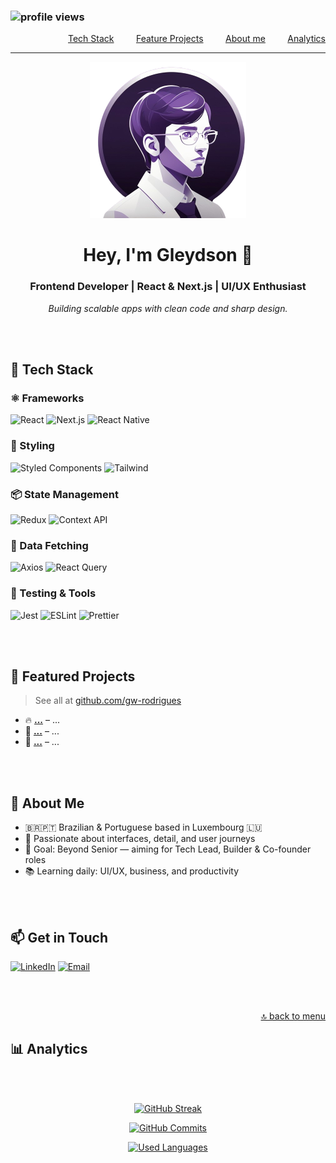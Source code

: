 <a name="skills" id="menu"></a>

### ![profile views](https://komarev.com/ghpvc/?username=gw-rodrigues&color=blue&label=VIEWS&style=flat-square)

<p align="right">
  <a href="#techstack">Tech Stack</a> &nbsp; &nbsp; &nbsp; &nbsp; <a href="#projects">Feature Projects</a> &nbsp; &nbsp; &nbsp; &nbsp; <a href="#aboutme">About me</a> &nbsp; &nbsp; &nbsp; &nbsp; <a href="#analytics">Analytics</a>
</p>

---

<div align="center">

![Banner](./assets/logo.png)

</div>

<h1 align="center">Hey, I'm Gleydson 👋</h1>
<h3 align="center">
  Frontend Developer | React & Next.js | UI/UX Enthusiast
</h3>
<p align="center">
  <em>Building scalable apps with clean code and sharp design.</em>
</p>

<a name="techstack" id="techstack"></a>

<br/><br/>

## 🚀 Tech Stack

### ⚛️ Frameworks

![React](https://img.shields.io/badge/React-20232A?style=for-the-badge&logo=react&logoColor=61DAFB)
![Next.js](https://img.shields.io/badge/Next.js-000000?style=for-the-badge&logo=nextdotjs&logoColor=white)
![React Native](https://img.shields.io/badge/React_Native-20232A?style=for-the-badge&logo=react&logoColor=61DAFB)

### 🎨 Styling

![Styled Components](https://img.shields.io/badge/Styled--Components-db7093?style=for-the-badge&logo=styled-components&logoColor=white)
![Tailwind](https://img.shields.io/badge/Tailwind_CSS-38B2AC?style=for-the-badge&logo=tailwind-css&logoColor=white)

### 📦 State Management

![Redux](https://img.shields.io/badge/Redux-593D88?style=for-the-badge&logo=redux&logoColor=white)
![Context API](https://img.shields.io/badge/Context_API-61DAFB?style=for-the-badge&logo=react&logoColor=white)

### 🔄 Data Fetching

![Axios](https://img.shields.io/badge/Axios-5A29E4?style=for-the-badge&logo=axios&logoColor=white)
![React Query](https://img.shields.io/badge/React_Query-FF4154?style=for-the-badge&logo=reactquery&logoColor=white)

### 🧪 Testing & Tools

![Jest](https://img.shields.io/badge/Jest-C21325?style=for-the-badge&logo=jest&logoColor=white)
![ESLint](https://img.shields.io/badge/ESLint-4B32C3?style=for-the-badge&logo=eslint&logoColor=white)
![Prettier](https://img.shields.io/badge/Prettier-F7BA3E?style=for-the-badge&logo=prettier&logoColor=white)

<a name="projects" id="projects"></a>
<br/><br/>

## 📂 Featured Projects

> See all at [github.com/gw-rodrigues](https://github.com/gw-rodrigues?tab=repositories)

- 🔥 **[...](https://github.com/gw-rodrigues/)** – ...
- 💬 **[...](https://github.com/gw-rodrigues/)** – ...
- 🧹 **[...](https://github.com/gw-rodrigues/)** – ...

<a name="aboutme" id="aboutme"></a><br/><br/>

## 🧭 About Me

- 🇧🇷🇵🇹 Brazilian & Portuguese based in Luxembourg 🇱🇺
- 🎨 Passionate about interfaces, detail, and user journeys
- 🎯 Goal: Beyond Senior — aiming for Tech Lead, Builder & Co-founder roles
- 📚 Learning daily: UI/UX, business, and productivity

<br/><br/>

## 📫 Get in Touch

[![LinkedIn](https://img.shields.io/badge/LinkedIn-0A66C2?style=for-the-badge&logo=linkedin&logoColor=white)](https://www.linkedin.com/in/gw-rodrigues/)
[![Email](https://img.shields.io/badge/Email-D14836?style=for-the-badge&logo=gmail&logoColor=white)](mailto:rodrigues.gw@gmail.com)

<div align="right">
    <a name="analytics" id="analytics"></a><br/><br/>

[🔝 back to menu](#menu)

  </div>

## 📊 Analytics

<br/><br/>

  <div align="center">
  
  [![GitHub Streak](https://github-readme-streak-stats.herokuapp.com?user=gw-rodrigues&theme=tokyonight&hide_border=true&date_format=M%20j%5B%2C%20Y%5D&ring=DD6A36&fire=DD6A36&currStreakNum=FFE731&currStreakLabel=FFE731)](https://github.com/gw-rodrigues?tab=repositories)
    
  </div>
  
  <div align="center">
  
  [![GitHub Commits](https://github-readme-stats.vercel.app/api?username=gw-rodrigues&show_icons=true&hide_border=true&hide_title=true&include_all_commits=true&count_private=true&theme=tokyonight)](https://github.com/gw-rodrigues?tab=repositories)
  
  </div>
  
  <div align="center">
  
  [![Used Languages](https://github-readme-stats.vercel.app/api/top-langs/?username=gw-rodrigues&hide_title=true&hide_border=true&theme=tokyonight&layout=compact)](https://github.com/gw-rodrigues?tab=repositories)

  </div>
  
  <br/><br/>
  
</div>
